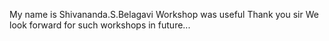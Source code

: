 My name is Shivananda.S.Belagavi
Workshop was useful
Thank you sir
We look forward for such workshops in future...

